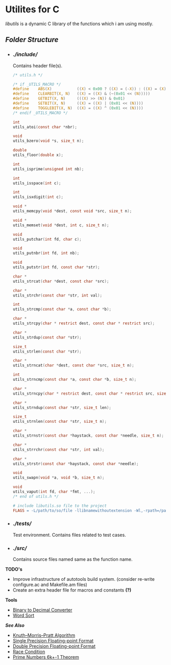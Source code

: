 # **Utilites for C**

_libutils_ is a dynamic C library of the functions which i am using mostly.

## **_Folder Structure_**
- ### *./include/*
	Contains header file(s).
	```c
	/* utils.h */

	/* if _UTILS_MACRO */
	#define    ABS(X)           ((X) < 0x00 ? ((X) = (-X)) : ((X) = (X)))
	#define    CLEARBIT(X, N)   ((X) = ((X) & (~(0x01 << (N)))))
	#define    GETBIT(X, N)     (((X) >> (N)) & 0x01)
	#define    SETBIT(X, N)     ((X) = ((X) | (0x01 << (N))))
	#define    TOGGLEBIT(X, N)  ((X) = ((X) ^ (0x01 << (N))))
	/* endif _UTILS_MACRO */

	int
	utils_atoi(const char *nbr);

	void
	utils_bzero(void *s, size_t n);

	double
	utils_floor(double x);

	int
	utils_isprime(unsigned int nb);

	int
	utils_isspace(int c);

	int
	utils_isxdigit(int c);

	void *
	utils_memcpy(void *dest, const void *src, size_t n);

	void *
	utils_memset(void *dest, int c, size_t n);

	void
	utils_putchar(int fd, char c);

	void
	utils_putnbr(int fd, int nb);

	void
	utils_putstr(int fd, const char *str);

	char *
	utils_strcat(char *dest, const char *src);

	char *
	utils_strchr(const char *str, int val);

	int
	utils_strcmp(const char *a, const char *b);

	char *
	utils_strcpy(char * restrict dest, const char * restrict src);

	char *
	utils_strdup(const char *str);

	size_t
	utils_strlen(const char *str);

	char *
	utils_strncat(char *dest, const char *src, size_t n);

	int 
	utils_strncmp(const char *a, const char *b, size_t n);

	char *
	utils_strncpy(char * restrict dest, const char * restrict src, size_t n);

	char *
	utils_strndup(const char *str, size_t len);

	size_t
	utils_strnlen(const char *str, size_t n);

	char *
	utils_strnstr(const char *haystack, const char *needle, size_t n);

	char *
	utils_strrchr(const char *str, int val);

	char *
	utils_strstr(const char *haystack, const char *needle);

	void
	utils_swapn(void *a, void *b, size_t n);

	void
	utils_vaput(int fd, char *fmt, ...);
	/* end of utils.h */
	```

	```makefile
	# include libutils.so file to the project
	FLAGS = -L/path/to/so/file -llibnamewithoutextension -Wl,-rpath=/path/to/so/file
	```
- ### *./tests/*
	Test environment.
	Contains files related to test cases.
- ### *./src/*
	Contains source files named same as the function name.


**TODO's**
- Improve infrastructure of autotools build system. (consider re-write configure.ac and Makefile.am files)
- Create an extra header file for macros and constants **(?)**


**Tools**
- [Binary to Decimal Converter](https://www.rapidtables.com/convert/number/binary-to-decimal.html)
- [Word Sort](https://www.browserling.com/tools/word-sort)


**_See Also_**
- [Knuth–Morris–Pratt Algorithm](https://en.wikipedia.org/wiki/Knuth%E2%80%93Morris%E2%80%93Pratt_algorithm)
- [Single Precision Floating-point Format](https://en.wikipedia.org/wiki/Single-precision_floating-point_format)
- [Double Precision Floating-point Format](https://en.wikipedia.org/wiki/Double-precision_floating-point_format)
- [Race Condition](https://en.wikipedia.org/wiki/Race_condition#In_software)
- [Prime Numbers 6k+-1 Theorem](https://crypto.stackexchange.com/a/72352)

